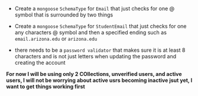- Create a `mongoose` `SchemaType` for `Email` that just checks for one @ symbol that is surrounded by two things
- Create a `mongoose` `SchemaType` for `StudentEmail` that just checks for one any characters @ symbol and then a specified ending such as `email.arizona.edu` or `arizona.edu`

- there needs to be a `password validator` that makes sure it is at least 8 characters and is not just letters when updating the password and creating the account

**For now I will be using only 2 COllections, unverified users, and active users, I will not be worrying about active usrs becoming inactive jsut yet, I want to get things working first**
